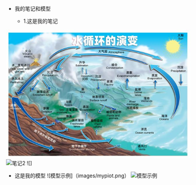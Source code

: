 * 我的笔记和模型

   
  * 1.这是我的笔记


![笔记1](images/h2.jpg)
![笔记2](images/hydroiogy.jpg)
![]

* 这是我的模型 
![模型示例]（images/mypiot.png）
![模型示例]()
